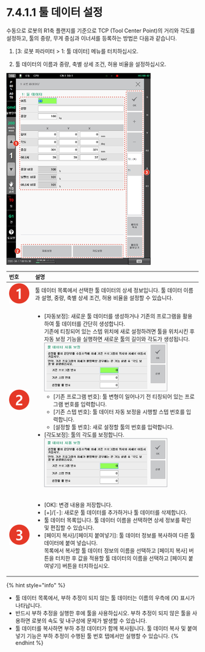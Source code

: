 # 7.4.1.1 툴 데이터 설정


수동으로 로봇의 R1축 플랜지를 기준으로 TCP \(Tool Center Point\)의 거리와 각도를 설정하고, 툴의 중량, 무게 중심과 이너셔를 등록하는 방법은 다음과 같습니다.

1.	\[3: 로봇 파라미터 &gt; 1: 툴 데이터\] 메뉴를 터치하십시오.

2.	툴 데이터의 이름과 중량, 축별 상세 조건, 허용 비율을 설정하십시오.

![](../../../.gitbook/assets/image%20%28223%29.png)



<table>
  <thead>
    <tr>
      <th style="text-align:left">&#xBC88;&#xD638;</th>
      <th style="text-align:left">&#xC124;&#xBA85;</th>
    </tr>
  </thead>
  <tbody>
    <tr>
      <td style="text-align:left">
        <img src="../../../.gitbook/assets/c1.png" alt/>
      </td>
      <td style="text-align:left">&#xD234; &#xB370;&#xC774;&#xD130; &#xBAA9;&#xB85D;&#xC5D0;&#xC11C; &#xC120;&#xD0DD;&#xD55C;
        &#xD234; &#xB370;&#xC774;&#xD130;&#xC758; &#xC0C1;&#xC138; &#xC815;&#xBCF4;&#xC785;&#xB2C8;&#xB2E4;.
        &#xD234; &#xB370;&#xC774;&#xD130; &#xC774;&#xB984;&#xACFC; &#xC124;&#xBA85;,
        &#xC911;&#xB7C9;, &#xCD95;&#xBCC4; &#xC0C1;&#xC138; &#xC870;&#xAC74;, &#xD5C8;&#xC6A9;
        &#xBE44;&#xC728;&#xC744; &#xC124;&#xC815;&#xD560; &#xC218; &#xC788;&#xC2B5;&#xB2C8;&#xB2E4;.</td>
    </tr>
    <tr>
      <td style="text-align:left">
        <img src="../../../.gitbook/assets/c2.png" alt/>
      </td>
      <td style="text-align:left">
        <ul>
          <li>[&#xC790;&#xB3D9;&#xBCF4;&#xC815;]: &#xC0C8;&#xB85C;&#xC6B4; &#xD234;
            &#xB370;&#xC774;&#xD130;&#xB97C; &#xC0DD;&#xC131;&#xD558;&#xAC70;&#xB098;
            &#xAE30;&#xC874;&#xC758; &#xD504;&#xB85C;&#xADF8;&#xB7A8;&#xC744; &#xD65C;&#xC6A9;&#xD558;&#xC5EC;
            &#xD234; &#xB370;&#xC774;&#xD130;&#xB97C; &#xAC04;&#xB2E8;&#xD788; &#xC0DD;&#xC131;&#xD569;&#xB2C8;&#xB2E4;.
            <br
            />&#xAE30;&#xC874;&#xC5D0; &#xD2F0;&#xCE6D;&#xB418;&#xC5B4; &#xC788;&#xB294;
            &#xC2A4;&#xD15D; &#xC704;&#xCE58;&#xC5D0; &#xC0C8;&#xB85C; &#xC124;&#xC815;&#xD558;&#xB824;&#xBA74;
            &#xD234;&#xC744; &#xC704;&#xCE58;&#xC2DC;&#xD0A8; &#xD6C4; &#xC790;&#xB3D9;
            &#xBCF4;&#xC815; &#xAE30;&#xB2A5;&#xC744; &#xC2E4;&#xD589;&#xD558;&#xBA74;
            &#xC0C8;&#xB85C;&#xC6B4; &#xD234;&#xC758; &#xAE38;&#xC774;&#xC640; &#xAC01;&#xB3C4;&#xAC00;
            &#xC0DD;&#xC131;&#xB429;&#xB2C8;&#xB2E4;.
            <br />
            <img src="../../../.gitbook/assets/tool-angle-auto-calib.png" alt/>
            <br />
            <ul>
              <li>[&#xAE30;&#xC874; &#xD504;&#xB85C;&#xADF8;&#xB7A8; &#xBC88;&#xD638;]:
                &#xD234; &#xBCC0;&#xD615;&#xC774; &#xC77C;&#xC5B4;&#xB098;&#xAE30; &#xC804;
                &#xD2F0;&#xCE6D;&#xB418;&#xC5B4; &#xC788;&#xB294; &#xD504;&#xB85C;&#xADF8;&#xB7A8;
                &#xBC88;&#xD638;&#xB97C; &#xC785;&#xB825;&#xD569;&#xB2C8;&#xB2E4;.</li>
              <li>[&#xAE30;&#xC874; &#xC2A4;&#xD15D; &#xBC88;&#xD638;]: &#xD234; &#xB370;&#xC774;&#xD130;
                &#xC790;&#xB3D9; &#xBCF4;&#xC815;&#xC744; &#xC2DC;&#xD589;&#xD560; &#xC2A4;&#xD15D;
                &#xBC88;&#xD638;&#xB97C; &#xC785;&#xB825;&#xD569;&#xB2C8;&#xB2E4;.</li>
              <li>[&#xC124;&#xC815;&#xD560; &#xD234; &#xBC88;&#xD638;]: &#xC0C8;&#xB85C;
                &#xC124;&#xC815;&#xD560; &#xD234;&#xC758; &#xBC88;&#xD638;&#xB97C; &#xC785;&#xB825;&#xD569;&#xB2C8;&#xB2E4;.
                <br
                />
              </li>
            </ul>
          </li>
          <li>[&#xAC01;&#xB3C4;&#xBCF4;&#xC815;]: &#xD234;&#xC758; &#xAC01;&#xB3C4;&#xB97C;
            &#xBCF4;&#xC815;&#xD569;&#xB2C8;&#xB2E4;.
            <br />
            <img src="../../../.gitbook/assets/tool-angle-auto-calib (1).png" alt/>
          </li>
        </ul>
      </td>
    </tr>
    <tr>
      <td style="text-align:left">
        <img src="../../../.gitbook/assets/c3.png" alt/>
      </td>
      <td style="text-align:left">
        <ul>
          <li>[OK]: &#xBCC0;&#xACBD; &#xB0B4;&#xC6A9;&#xC744; &#xC800;&#xC7A5;&#xD569;&#xB2C8;&#xB2E4;.</li>
          <li>[+]/[-]: &#xC0C8;&#xB85C;&#xC6B4; &#xD234; &#xB370;&#xC774;&#xD130;&#xB97C;
            &#xCD94;&#xAC00;&#xD558;&#xAC70;&#xB098; &#xD234; &#xB370;&#xC774;&#xD130;&#xB97C;
            &#xC0AD;&#xC81C;&#xD569;&#xB2C8;&#xB2E4;.</li>
          <li>&#xD234; &#xB370;&#xC774;&#xD130; &#xBAA9;&#xB85D;&#xC785;&#xB2C8;&#xB2E4;.
            &#xD234; &#xB370;&#xC774;&#xD130; &#xC774;&#xB984;&#xC744; &#xC120;&#xD0DD;&#xD558;&#xBA74;
            &#xC0C1;&#xC138; &#xC815;&#xBCF4;&#xB97C; &#xD655;&#xC778; &#xBC0F; &#xD3B8;&#xC9D1;&#xD560;
            &#xC218; &#xC788;&#xC2B5;&#xB2C8;&#xB2E4;.</li>
          <li>[&#xD398;&#xC774;&#xC9C0; &#xBCF5;&#xC0AC;]/[&#xD398;&#xC774;&#xC9C0;
            &#xBD99;&#xC5EC;&#xB123;&#xAE30;]: &#xD234; &#xB370;&#xC774;&#xD130; &#xC815;&#xBCF4;&#xB97C;
            &#xBCF5;&#xC0AC;&#xD558;&#xC5EC; &#xB2E4;&#xB978; &#xD234; &#xB370;&#xC774;&#xD130;&#xC5D0;
            &#xBD99;&#xC5EC; &#xB123;&#xC2B5;&#xB2C8;&#xB2E4;.
            <br />&#xBAA9;&#xB85D;&#xC5D0;&#xC11C; &#xBCF5;&#xC0AC;&#xD560; &#xD234; &#xB370;&#xC774;&#xD130;
            &#xC815;&#xBCF4;&#xC758; &#xC774;&#xB984;&#xC744; &#xC120;&#xD0DD;&#xD558;&#xACE0;
            [&#xD398;&#xC774;&#xC9C0; &#xBCF5;&#xC0AC;] &#xBC84;&#xD2BC;&#xC744; &#xD130;&#xCE58;&#xD55C;
            &#xD6C4; &#xAC12;&#xC744; &#xC801;&#xC6A9;&#xD560; &#xD234; &#xB370;&#xC774;&#xD130;&#xC758;
            &#xC774;&#xB984;&#xC744; &#xC120;&#xD0DD;&#xD558;&#xACE0; [&#xD398;&#xC774;&#xC9C0;
            &#xBD99;&#xC5EC;&#xB123;&#xAE30;] &#xBC84;&#xD2BC;&#xC744; &#xD130;&#xCE58;&#xD558;&#xC2ED;&#xC2DC;&#xC624;.</li>
        </ul>
      </td>
    </tr>
  </tbody>
</table>

{% hint style="info" %}
* 툴 데이터 목록에서, 부하 추정이 되지 않는 툴 데이터는 이름의 우측에 \(X\) 표시가 나타납니다.
* 반드시 부하 추정을 실행한 후에 툴을 사용하십시오. 부하 추정이 되지 않은 툴을 사용하면 로봇의 속도 및 내구성에 문제가 발생할 수 있습니다.
* 툴 데이터를 복사하면 부하 추정 데이터가 함께 복사됩니다. 툴 데이터 복사 및 붙여넣기 기능은 부하 추정이 수행된 툴 번호 탭에서만 실행할 수 있습니다.
{% endhint %}

